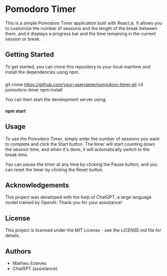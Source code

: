 # Pomodoro Timer

This is a simple Pomodoro Timer application built with React.js. It allows you to customize the number of sessions and the length of the break between them, and it displays a progress bar and the time remaining in the current session or break.

## Getting Started

To get started, you can clone this repository to your local machine and install the dependencies using npm:

#####
git clone https://github.com/your-username/pomodoro-timer.git
cd pomodoro-timer
npm install


You can then start the development server using:

#### npm start

## Usage

To use the Pomodoro Timer, simply enter the number of sessions you want to complete and click the Start button. The timer will start counting down the session time, and when it's done, it will automatically switch to the break time.

You can pause the timer at any time by clicking the Pause button, and you can reset the timer by clicking the Reset button.

## Acknowledgements

This project was developed with the help of ChatGPT, a large language model trained by OpenAI. Thank you for your assistance!

## License

This project is licensed under the MIT License - see the LICENSE.md file for details.

## Authors

* Mathieu Esteves
* ChatGPT (assistance)
